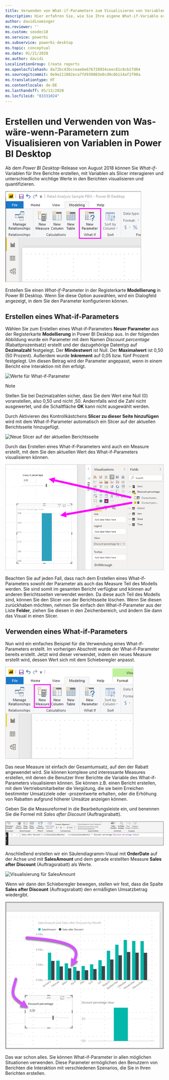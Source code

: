 ```yaml
---
title: Verwenden von What-if-Parametern zum Visualisieren von Variablen
description: Hier erfahren Sie, wie Sie Ihre eigene What-if-Variable erstellen, um Variablen in Power BI-Berichten zu visualisieren.
author: davidiseminger
ms.reviewer: ''
ms.custom: seodec18
ms.service: powerbi
ms.subservice: powerbi-desktop
ms.topic: conceptual
ms.date: 01/21/2020
ms.author: davidi
LocalizationGroup: Create reports
ms.openlocfilehash: 8a72bc43bcceae6e676728934ceec81c8cb27d04
ms.sourcegitcommit: 0e9e211082eca7fd939803e0cd9c6b114af2f90a
ms.translationtype: HT
ms.contentlocale: de-DE
ms.lasthandoff: 05/13/2020
ms.locfileid: "83331024"
---
```

# <a name="create-and-use-what-if-parameters-to-visualize-variables-in-power-bi-desktop"></a>Erstellen und Verwenden von Was-wäre-wenn-Parametern zum Visualisieren von Variablen in Power BI Desktop

Ab dem *Power BI Desktop*-Release von August 2018 können Sie *What-if*-Variablen für Ihre Berichte erstellen, mit Variablen als Slicer interagieren und unterschiedliche wichtige Werte in den Berichten visualisieren und quantifizieren.

![Die Option „Neuer Parameter“](media/desktop-what-if/what-if_01.png)

Erstellen Sie einen *What-if*-Parameter in der Registerkarte **Modellierung** in Power BI Desktop. Wenn Sie diese Option auswählen, wird ein Dialogfeld angezeigt, in dem Sie den Parameter konfigurieren können.

## <a name="creating-a-what-if-parameter"></a>Erstellen eines What-if-Parameters

Wählen Sie zum Erstellen eines What-if-Parameters **Neuer Parameter** aus der Registerkarte **Modellierung** in Power BI Desktop aus. In der folgenden Abbildung wurde ein Parameter mit dem Namen *Discount percentage* (Rabattprozentsatz) erstellt und der dazugehörige Datentyp auf **Dezimalzahl** festgelegt. Der **Mindestwert** ist Null. Der **Maximalwert** ist 0,50 (50 Prozent). Außerdem wurde **Inkrement** auf 0,05 bzw. fünf Prozent festgelegt. Um diesen Betrag wird der Parameter angepasst, wenn in einem Bericht eine Interaktion mit ihm erfolgt.

![Werte für What-if-Parameter](media/desktop-what-if/what-if_02.png)

> [!NOTE]
> Stellen Sie bei Dezimalzahlen sicher, dass Sie dem Wert eine Null (0) voranstellen, also 0,50 und nicht ,50. Andernfalls wird die Zahl nicht ausgewertet, und die Schaltfläche **OK** kann nicht ausgewählt werden.
> 
> 

Durch Aktivieren des Kontrollkästchens **Slicer zu dieser Seite hinzufügen** wird mit dem What-if-Parameter automatisch ein Slicer auf der aktuellen Berichtsseite hinzugefügt.

![Neue Slicer auf der aktuellen Berichtsseite](media/desktop-what-if/what-if_03.png)

Durch das Erstellen eines What-if-Parameters wird auch ein Measure erstellt, mit dem Sie den aktuellen Wert des What-if-Parameters visualisieren können.

![Ein für What-if-Parameter erstelltes Measure](media/desktop-what-if/what-if_04.png)

Beachten Sie auf jeden Fall, dass nach dem Erstellen eines What-if-Parameters sowohl der Parameter als auch das Measure Teil des Modells werden. Sie sind somit im gesamten Bericht verfügbar und können auf anderen Berichtsseiten verwendet werden. Da diese auch Teil des Modells sind, können Sie den Slicer von der Berichtsseite löschen. Wenn Sie diesen zurückhaben möchten, nehmen Sie einfach den What-if-Parameter aus der Liste **Felder**, ziehen Sie diesen in den Zeichenbereich, und ändern Sie dann das Visual in einen Slicer.

## <a name="using-a-what-if-parameter"></a>Verwenden eines What-if-Parameters

Nun wird ein einfaches Beispiel für die Verwendung eines What-if-Parameters erstellt. Im vorherigen Abschnitt wurde der What-if-Parameter bereits erstellt. Jetzt wird dieser verwendet, indem ein neues Measure erstellt wird, dessen Wert sich mit dem Schieberegler anpasst.

![Hinzufügen eines neuen Measures mit dem Parameter](media/desktop-what-if/what-if_05.png)

Das neue Measure ist einfach der Gesamtumsatz, auf den der Rabatt angewendet wird. Sie können komplexe und interessante Measures erstellen, mit denen die Benutzer Ihrer Berichte die Variable des What-if-Parameters visualisieren können. Sie können z.B. einen Bericht erstellen, mit dem Vertriebsmitarbeiter die Vergütung, die sie beim Erreichen bestimmter Umsatzziele oder -prozentwerte erhalten, oder die Erhöhung von Rabatten aufgrund höherer Umsätze anzeigen können.

Geben Sie die Measureformel in die Bearbeitungsleiste ein, und benennen Sie die Formel mit *Sales after Discount* (Auftragsrabatt).

![Definition von Sales after Discount (Auftragsrabatt)](media/desktop-what-if/what-if_06.png)

Anschließend erstellen wir ein Säulendiagramm-Visual mit **OrderDate** auf der Achse und mit **SalesAmount** und dem gerade erstellten Measure **Sales after Discount** (Auftragsrabatt) als Werte.

![Visualisierung für SalesAmount](media/desktop-what-if/what-if_07.png)

Wenn wir dann den Schieberegler bewegen, stellen wir fest, dass die Spalte **Sales after Discount** (Auftragsrabatt) den ermäßigten Umsatzbetrag wiedergibt.

![Interagieren des Schiebereglers mit der Visualisierung](media/desktop-what-if/what-if_08.png)

Das war schon alles. Sie können What-if-Parameter in allen möglichen Situationen verwenden. Diese Parameter ermöglichen den Benutzern von Berichten die Interaktion mit verschiedenen Szenarios, die Sie in Ihren Berichten erstellen.

